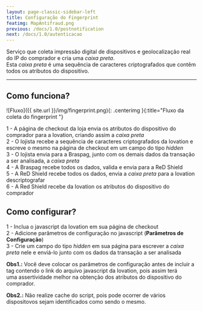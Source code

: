 ```yaml
---
layout: page-classic-sidebar-left
title: Configuração do Fingerprint
featimg: MapAntifraud.png
previous: /docs/1.0/postnotification
next: /docs/1.0/autenticacao
---
```


Serviço que coleta impressão digital de dispositivos e geolocalização real do IP do comprador e cria uma *caixa preta*.  
Esta *caixa preta* é uma sequência de caracteres criptografados que contêm todos os atributos do dispositivo.  

-----------------------------------

## Como funciona?

![Fluxo]({{ site.url }}/img/fingerprint.png){: .centerimg }{:title="Fluxo da coleta do fingerprint "}

1 - A página de checkout da loja envia os atributos do dispositivo do comprador para a Iovation, criando assim a *caixa preta*  
2 - O lojista recebe a sequência de caracteres criptografados da Iovation e escreve o mesmo na página de checkout em um campo do tipo *hidden*  
3 - O lojista envia para a Braspag, junto com os demais dados da transação a ser analisada, a *caixa preta*  
4 - A Braspag recebe todos os dados, valida e envia para a ReD Shield  
5 - A ReD Shield recebe todos os dados, envia a *caixa preta* para a Iovation descriptografar  
6 - A Red Shield recebe da Iovation os atributos do dispositivo do comprador 

## Como configurar?

1 - Inclua o javascript da Iovation em sua página de checkout  
2 - Adicione parâmetros de configuração no javascript (**Parâmetros de Configuração**)  
3 - Crie um campo do tipo *hidden* em sua página para escrever a *caixa preta* nele e enviá-lo junto com os dados da transação a ser analisada  

**Obs1.:** Você deve colocar os parâmetros de configuração antes de incluir a tag contendo o link do arquivo javascript da Iovation, pois assim terá  
uma assertividade melhor na obtenção dos atributos do dispositivo do comprador.  

**Obs2.:** Não realize cache do script, pois pode ocorrer de vários dispositovos sejam identificados como sendo o mesmo.




